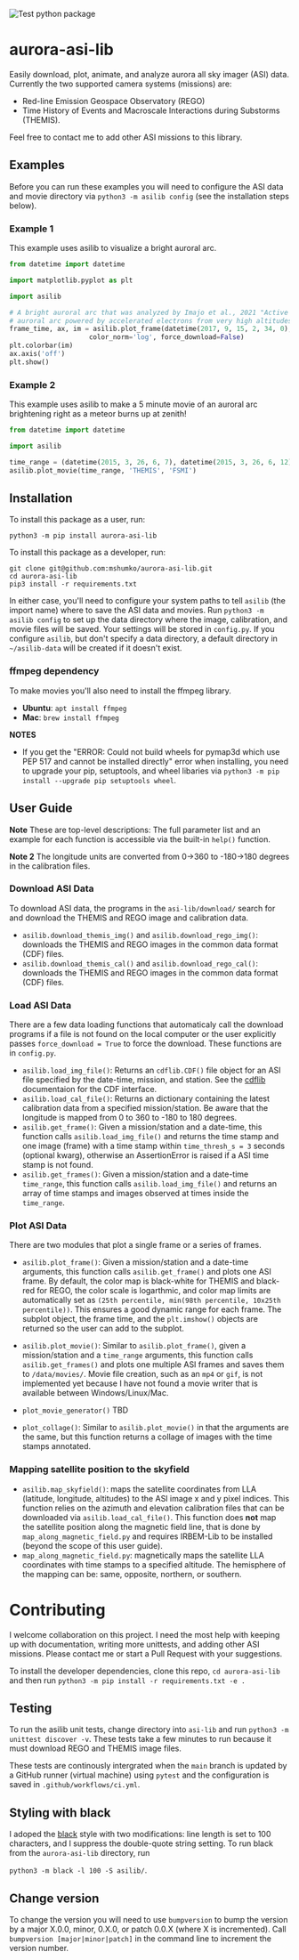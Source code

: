 ![Test python package](https://github.com/mshumko/aurora-asi-lib/workflows/Test%20python%20package/badge.svg)
# aurora-asi-lib
Easily download, plot, animate, and analyze aurora all sky imager (ASI) data. Currently the two supported camera systems (missions) are: 
* Red-line Emission Geospace Observatory (REGO)
* Time History of Events and Macroscale Interactions during Substorms (THEMIS).

Feel free to contact me to add other ASI missions to this library.

## Examples
Before you can run these examples you will need to configure the ASI data and movie directory via ```python3 -m asilib config``` (see the installation steps below).

### Example 1
This example uses asilib to visualize a bright auroral arc.
```python
from datetime import datetime

import matplotlib.pyplot as plt

import asilib

# A bright auroral arc that was analyzed by Imajo et al., 2021 "Active 
# auroral arc powered by accelerated electrons from very high altitudes"
frame_time, ax, im = asilib.plot_frame(datetime(2017, 9, 15, 2, 34, 0), 'THEMIS', 'RANK', 
                    color_norm='log', force_download=False)
plt.colorbar(im)
ax.axis('off')
plt.show()
```

### Example 2
This example uses asilib to make a 5 minute movie of an auroral arc brightening right as a meteor burns up at zenith!

```python
from datetime import datetime

import asilib

time_range = (datetime(2015, 3, 26, 6, 7), datetime(2015, 3, 26, 6, 12))
asilib.plot_movie(time_range, 'THEMIS', 'FSMI')
```

## Installation
To install this package as a user, run:

```shell
python3 -m pip install aurora-asi-lib
```

To install this package as a developer, run:

```shell
git clone git@github.com:mshumko/aurora-asi-lib.git
cd aurora-asi-lib
pip3 install -r requirements.txt
```


In either case, you'll need to configure your system paths to tell `asilib` (the import name) where to save the ASI data and movies. Run ```python3 -m asilib config``` to set up the data directory where the image, calibration, and movie files will be saved. Your settings will be stored in `config.py`. If you configure `asilib`, but don't specify a data directory, a default directory in `~/asilib-data` will be created if it doesn't exist.

### ffmpeg dependency
To make  movies you'll also need to install the ffmpeg library.
 - **Ubuntu**: ```apt install ffmpeg```
 - **Mac**: ```brew install ffmpeg```

__NOTES__
- If you get the "ERROR: Could not build wheels for pymap3d which use PEP 517 and cannot be installed directly" error when installing, you need to upgrade your pip, setuptools, and wheel libaries via ```python3 -m pip install --upgrade pip setuptools wheel```.

## User Guide
**Note** These are top-level descriptions: The full parameter list and an example for each function is accessible via the built-in ```help()``` function. 

**Note 2** The longitude units are converted from 0->360 to -180->180 degrees in the calibration files.

### Download ASI Data
To download ASI data, the programs in the ```asi-lib/download/``` search for and download the THEMIS and REGO image and calibration data.

* `asilib.download_themis_img()` and `asilib.download_rego_img()`: downloads the THEMIS and REGO images in the common data format (CDF) files.
* `asilib.download_themis_cal()` and `asilib.download_rego_cal()`: downloads the THEMIS and REGO images in the common data format (CDF) files.

### Load ASI Data
There are a few data loading functions that automaticaly call the download programs if a file is not found on the local computer or the user explicitly passes ```force_download = True``` to force the download. These functions are in `config.py`.

* `asilib.load_img_file()`: Returns an `cdflib.CDF()` file object for an ASI
file specified by the date-time, mission, and station. See the [cdflib](https://github.com/MAVENSDC/cdflib) documentaion for the CDF interface.
* `asilib.load_cal_file()`: Returns an dictionary containing the latest calibration data from a specified mission/station. Be aware that the longitude is mapped from 0 to 360 to -180 to 180 degrees.
* `asilib.get_frame()`: Given a mission/station and a date-time, this function calls `asilib.load_img_file()` and returns the time stamp and one image (frame) with a time stamp within ```time_thresh_s = 3``` seconds (optional kwarg), otherwise an AssertionError is raised if a ASI time stamp is not found.
* `asilib.get_frames()`: Given a mission/station and a date-time ```time_range```, this function calls `asilib.load_img_file()` and returns an array of time stamps and images observed at times inside the ```time_range```.

### Plot ASI Data
There are two modules that plot a single frame or a series of frames.

* `asilib.plot_frame()`: Given a mission/station and a date-time arguments, this function calls `asilib.get_frame()` and plots one ASI frame. By default, the color map is black-white for THEMIS and black-red for REGO, the color scale is logarthmic, and color map limits are automatically set as ```(25th percentile, min(98th percentile, 10x25th percentile))```. This ensures a good dynamic range for each frame. The subplot object, the frame time, and the ```plt.imshow()``` objects are returned so the user can add to the subplot.

* `asilib.plot_movie()`: Similar to `asilib.plot_frame()`, given a mission/station and a ```time_range``` arguments, this function calls `asilib.get_frames()` and plots one multiple ASI frames and saves them to ```/data/movies/```. Movie file creation, such as an `mp4` or `gif`, is not implemented yet because I have not found a movie writer that is available between Windows/Linux/Mac.

* `plot_movie_generator()` TBD

* `plot_collage()`: Similar to `asilib.plot_movie()` in that the arguments are the same, but this function returns a collage of images with the time stamps annotated.

### Mapping satellite position to the skyfield
* `asilib.map_skyfield()`: maps the satellite coordinates from LLA (latitude, longitude, altitudes) to the ASI image x and y pixel indices. This function relies on the azimuth and elevation calibration files that can be downloaded via `asilib.load_cal_file()`. This function does **not** map the satellite position along the magnetic field line, that is done by `map_along_magnetic_field.py` and requires IRBEM-Lib to be installed (beyond the scope of this user guide).
* `map_along_magnetic_field.py`: magnetically maps the satellite LLA coordinates with time stamps to a specified altitude. The hemisphere of the mapping can be: same, opposite, northern, or southern. 

# Contributing
I welcome collaboration on this project. I need the most help with keeping up with documentation, writing more unittests, and adding other ASI missions. Please contact me or start a Pull Request with your suggestions. 

To install the developer dependencies, clone this repo, `cd aurora-asi-lib` and then run `python3 -m pip install -r requirements.txt -e .`

## Testing
To run the asilib unit tests, change directory into `asi-lib` and run ```python3 -m unittest discover -v```. These tests take a few minutes to run because it must download REGO and THEMIS image files. 

These tests are continously intergrated when the `main` branch is updated by a GitHub runner (virtual machine) using `pytest` and the configuration is saved in `.github/workflows/ci.yml`.

## Styling with black
I adoped the [black](https://pypi.org/project/black/) style with two modifications: line length is set to 100 characters, and I suppress the double-quote string setting. To run black from the `aurora-asi-lib` directory, run 

```python3 -m black -l 100 -S asilib/```.

## Change version
To change the version you will need to use `bumpversion` to bump the version by a major X.0.0, minor, 0.X.0, or patch 0.0.X (where X is incremented). Call ```bumpversion [major|minor|patch]``` in the command line to increment the version number.
